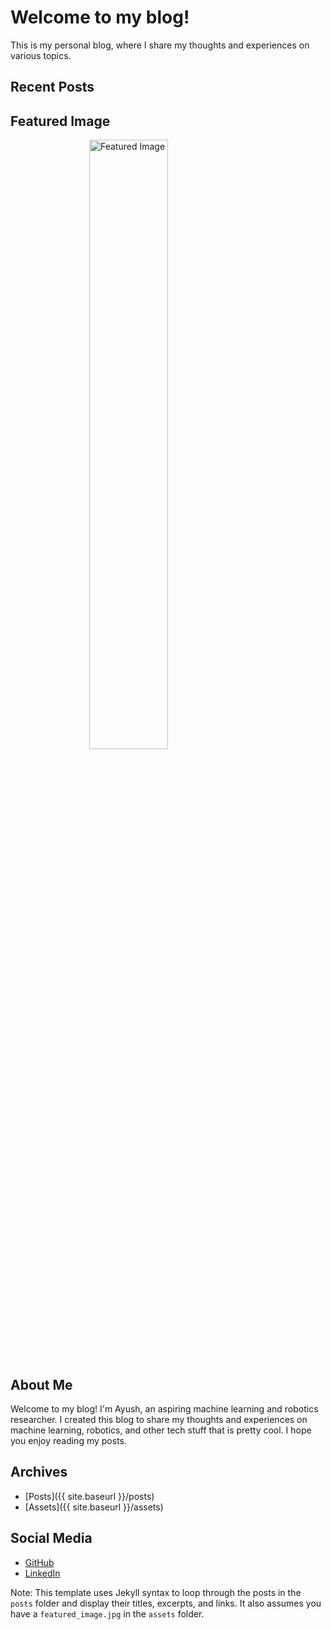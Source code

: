 # Welcome to my blog!

This is my personal blog, where I share my thoughts and experiences on various topics.

## Recent Posts



## Featured Image

<img src="assets/image.png" alt="Featured Image" style="display: block; margin: 0 auto; width: 50%">

## About Me

Welcome to my blog! I'm Ayush, an aspiring machine learning and robotics researcher. I created this blog to share my thoughts and experiences on machine learning, robotics, and other tech stuff that is pretty cool. I hope you enjoy reading my posts.

## Archives

* [Posts]({{ site.baseurl }}/posts)
* [Assets]({{ site.baseurl }}/assets)

## Social Media

* [GitHub]((https://github.com/adas598))
* [LinkedIn]((https://www.linkedin.com/in/ayush-das-62549915a/))

Note: This template uses Jekyll syntax to loop through the posts in the `posts` folder and display their titles, excerpts, and links. It also assumes you have a `featured_image.jpg` in the `assets` folder.
